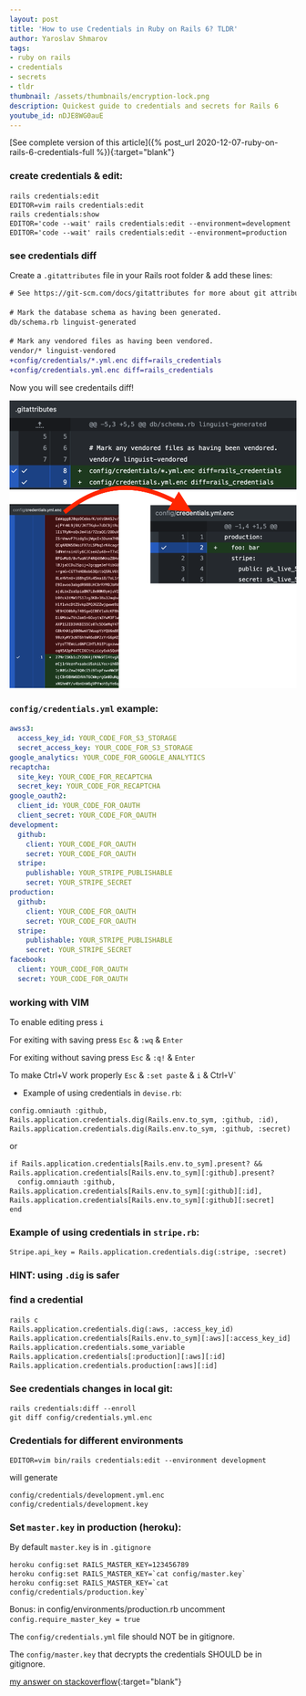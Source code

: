 ```yaml
---
layout: post
title: 'How to use Credentials in Ruby on Rails 6? TLDR'
author: Yaroslav Shmarov
tags: 
- ruby on rails
- credentials
- secrets
- tldr
thumbnail: /assets/thumbnails/encryption-lock.png
description: Quickest guide to credentials and secrets for Rails 6
youtube_id: nDJE8WG0auE
---
```


[See complete version of this article]({% post_url 2020-12-07-ruby-on-rails-6-credentials-full %}){:target="blank"}

### create credentials & edit:

```shell
rails credentials:edit 
EDITOR=vim rails credentials:edit
rails credentials:show
EDITOR='code --wait' rails credentials:edit --environment=development
EDITOR='code --wait' rails credentials:edit --environment=production
```

### see credentials diff

Create a `.gitattributes` file in your Rails root folder & add these lines:

```diff
# See https://git-scm.com/docs/gitattributes for more about git attribute files.

# Mark the database schema as having been generated.
db/schema.rb linguist-generated

# Mark any vendored files as having been vendored.
vendor/* linguist-vendored
+config/credentials/*.yml.enc diff=rails_credentials
+config/credentials.yml.enc diff=rails_credentials
```

Now you will see credentails diff!

![readable rails credentials diff](/assets/images/readable-credentials.png)

### `config/credentials.yml` example:

```yml
awss3:
  access_key_id: YOUR_CODE_FOR_S3_STORAGE
  secret_access_key: YOUR_CODE_FOR_S3_STORAGE
google_analytics: YOUR_CODE_FOR_GOOGLE_ANALYTICS
recaptcha:
  site_key: YOUR_CODE_FOR_RECAPTCHA
  secret_key: YOUR_CODE_FOR_RECAPTCHA
google_oauth2:
  client_id: YOUR_CODE_FOR_OAUTH
  client_secret: YOUR_CODE_FOR_OAUTH
development:
  github:
    client: YOUR_CODE_FOR_OAUTH
    secret: YOUR_CODE_FOR_OAUTH
  stripe:
    publishable: YOUR_STRIPE_PUBLISHABLE
    secret: YOUR_STRIPE_SECRET
production:
  github:
    client: YOUR_CODE_FOR_OAUTH
    secret: YOUR_CODE_FOR_OAUTH
  stripe:
    publishable: YOUR_STRIPE_PUBLISHABLE
    secret: YOUR_STRIPE_SECRET
facebook:
  client: YOUR_CODE_FOR_OAUTH
  secret: YOUR_CODE_FOR_OAUTH
```

### working with VIM

To enable editing press `i`

For exiting with saving press `Esc` & `:wq` & `Enter`

For exiting without saving press `Esc` & `:q!` & `Enter`

To make Ctrl+V work properly `Esc` & `:set paste` & `i` & Ctrl` + `V`

* Example of using credentials in `devise.rb`:

```
config.omniauth :github, Rails.application.credentials.dig(Rails.env.to_sym, :github, :id), Rails.application.credentials.dig(Rails.env.to_sym, :github, :secret)
```
or
```
if Rails.application.credentials[Rails.env.to_sym].present? && Rails.application.credentials[Rails.env.to_sym][:github].present?
  config.omniauth :github, Rails.application.credentials[Rails.env.to_sym][:github][:id], Rails.application.credentials[Rails.env.to_sym][:github][:secret]
end
```

### Example of using credentials in `stripe.rb`:

```
Stripe.api_key = Rails.application.credentials.dig(:stripe, :secret)
```

### HINT: using `.dig` is safer

### find a credential

```
rails c
Rails.application.credentials.dig(:aws, :access_key_id)
Rails.application.credentials[Rails.env.to_sym][:aws][:access_key_id]
Rails.application.credentials.some_variable
Rails.application.credentials[:production][:aws][:id]
Rails.application.credentials.production[:aws][:id]
```

### See credentials changes in local git:
```
rails credentials:diff --enroll
git diff config/credentials.yml.enc
```

### Credentials for different environments

```
EDITOR=vim bin/rails credentials:edit --environment development
```

will generate

```
config/credentials/development.yml.enc
config/credentials/development.key
```

### Set `master.key` in production (heroku):

By default `master.key` is in `.gitignore`

```
heroku config:set RAILS_MASTER_KEY=123456789
heroku config:set RAILS_MASTER_KEY=`cat config/master.key`
heroku config:set RAILS_MASTER_KEY=`cat config/credentials/production.key`
```

Bonus: in config/environments/production.rb uncomment `config.require_master_key = true`

The `config/credentials.yml` file should NOT be in gitignore.

The `config/master.key` that decrypts the credentials SHOULD be in gitignore.

[my answer on stackoverflow](https://stackoverflow.com/questions/62011541/using-credentials-yml-with-heroku-on-rails-5-2/62011825#62011825){:target="blank"}
